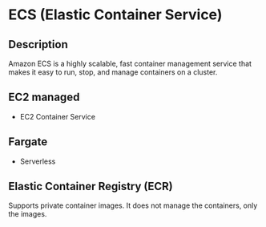 # ECS (Elastic Container Service)

## Description

Amazon ECS is a highly scalable, fast container management service that makes it easy to run, stop, and manage containers on a cluster.

## EC2 managed

- EC2 Container Service

## Fargate

- Serverless

## Elastic Container Registry (ECR)

Supports private container images. It does not manage the containers, only the images.
